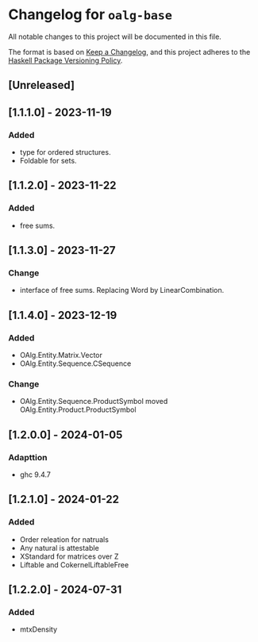 # Changelog for `oalg-base`

All notable changes to this project will be documented in this file.

The format is based on [Keep a Changelog](https://keepachangelog.com/en/1.0.0/),
and this project adheres to the
[Haskell Package Versioning Policy](https://pvp.haskell.org/).

## [Unreleased]

## [1.1.1.0] - 2023-11-19

### Added
- type for ordered structures.
- Foldable for sets.

## [1.1.2.0] - 2023-11-22

### Added
- free sums.

## [1.1.3.0] - 2023-11-27

### Change
- interface of free sums. Replacing Word by LinearCombination.

## [1.1.4.0] - 2023-12-19

### Added
- OAlg.Entity.Matrix.Vector
- OAlg.Entity.Sequence.CSequence

### Change
- OAlg.Entity.Sequence.ProductSymbol moved OAlg.Entity.Product.ProductSymbol

## [1.2.0.0] - 2024-01-05

### Adapttion
- ghc 9.4.7

## [1.2.1.0] - 2024-01-22

### Added
- Order releation for natruals
- Any natural is attestable
- XStandard for matrices over Z
- Liftable and CokernelLiftableFree

## [1.2.2.0] - 2024-07-31

### Added
- mtxDensity

